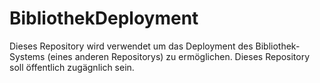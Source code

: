 # BibliothekDeployment
Dieses Repository wird verwendet um das Deployment des Bibliothek-Systems (eines anderen Repositorys) zu ermöglichen. Dieses Repository soll öffentlich zugägnlich sein.
